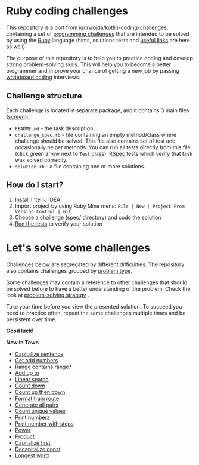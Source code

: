 # Ruby coding challenges

This repository is a port
from [igorwojda/kotlin-coding-challenges](https://github.com/igorwojda/kotlin-coding-challenges), containing a set
of [programming challenges](#lets-solve-some-challenges) that are intended to be solved by using the
[Ruby](https://www.ruby-lang.org/) language (hints, solutions tests and [useful links](#useful-links) are here as well).

The purpose of this repository is to help you to practice coding and develop strong problem-solving skills. This will
help you to become a better programmer and improve your chance of getting a new job by passing
[whiteboard coding](https://www.quora.com/What-is-whiteboard-coding) interviews.

## Challenge structure

Each challenge is located in separate package, and it contains 3 main
files ([screen](./misc/image/challenge_structure.png)):

- `README.md` - the task description.
- `challenge_spec.rb` - file containing an empty method/class where challenge should be solved. This file also contains
  set of test and occasionally helper methods. You can run all tests directly from this file (click green arrow next to
  `Test` class).
  [RSpec](https://rspec.info/) tests which verify that task was solved correctly.
- `solution.rb` - a file containing one or more solutions.

## How do I start?

1. Install [IntelliJ IDEA](https://www.jetbrains.com/ruby/)
2. Import project by using Ruby Mine menu: `File | New | Project From Version Control | Git`
3. Choose a challenge ([spec/](spec) directory) and code
   the solution
4. [Run the tests](https://github.com/Arrowsome/ruby-coding-challenges/wiki/Running-tests) to verify your solution

# Let's solve some challenges

Challenges below are segregated by different difficulties. The repository also contains challenges grouped by
[problem type](misc/ChallengeGroups.md).

Some challenges may contain a reference to other challenges that should be solved before to have a better understanding
of the problem. Check the
look at [problem-solving strategy](https://github.com/Arrowsome/ruby-coding-challenges/wiki/Solving-coding-challenges)
.

Take your time before you view the presented solution. To succeed you need to practice often, repeat the same challenges
multiple times and be persistent over time.

**Good luck!**

**New in Town**

- [Capitalize sentence](spec/string/capitalize_sentence)
- [Get odd numbers](spec/integer/filter_odd)
- [Range contains range?](spec/range/contains_range)
- [Add up to](spec/integer/add_upto)
- [Linear search](spec/list/search/linear_search)
- [Count down](spec/integer/countdown)
- [Count up then down](spec/integer/count_up_then_down)
- [Format train route](spec/list/format_train_route)
- [Generate all pairs](spec/integer/generate_all_pairs)
- [Count unique values](spec/list/count_unique_values)
- [Print number](spec/integer/print_numbers/basic)z
- [Print number with steps](spec/integer/print_numbers/steps)
- [Power](spec/integer/power)
- [Product](spec/list/product)
- [Capitalize first](spec/list/capitalize_first)
- [Decapitalize const](spec/string/decapitalizeconst)
- [Longest word](spec/string/longest_word)